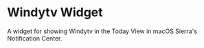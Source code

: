 # Windytv Widget

A widget for showing Windytv in the Today View in macOS Sierra's Notification Center.
